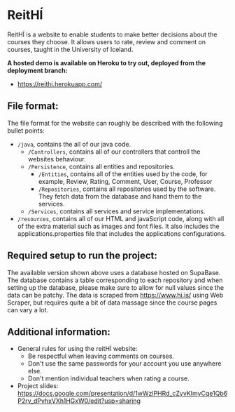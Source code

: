 # ReitHÍ

ReitHÍ is a website to enable students to make better decisions about the courses they choose. It allows users to rate, review and comment on courses, taught in the University of Iceland.

**A hosted demo is available on Heroku to try out, deployed from the deployment branch:**

* https://reithi.herokuapp.com/

## File format:
The file format for the website can roughly be described with the following bullet points:
* `/java`, contains the all of our java code.
  * `/Controllers`, contains all of our controllers that controll the websites behaviour.  
  * `/Persistence`, contains all entities and repositories.
    * `/Entities`, contains all of the entities used by the code, for example, Review, Rating, Comment, User, Course, Professor
    * `/Repositories`, contains all repositories used by the software. They fetch data from the database and hand them to the services.
  * `/Services`, contains all services and service implementations.
* `/resources`, contains all of our HTML and javaScript code, along with all of the extra material such as images and font files. It also includes the applications.properties file that includes the applications configurations.

## Required setup to run the project:
The available version shown above uses a database hosted on SupaBase. The database contains a table corresponding to each repository and when setting up the database, please make sure to allow for null values since the data can be patchy. The data is scraped from https://www.hi.is/ using Web Scraper, but requires quite a bit of data massage since the course pages can vary a lot.
## Additional information:
* General rules for using the reitHÍ website:
    - Be respectful when leaving comments on courses.
    - Don't use the same passwords for your account you use anywhere else.
    - Don't mention individual teachers when rating a course.
* Project slides: https://docs.google.com/presentation/d/1wWzlPHRd_cZyvKImyCqe1Qb6P2rv_dPvhxVXh1HGxW0/edit?usp=sharing
